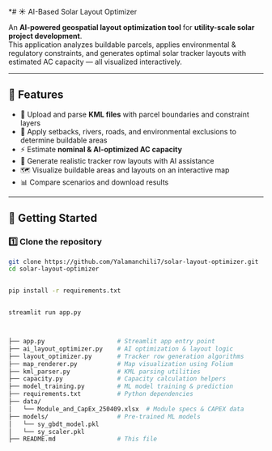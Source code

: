 *# ☀️ AI-Based Solar Layout Optimizer

An **AI-powered geospatial layout optimization tool** for **utility-scale solar project development**.  
This application analyzes buildable parcels, applies environmental & regulatory constraints, and generates optimal solar tracker layouts with estimated AC capacity — all visualized interactively.

---

## 🌟 Features
- 📍 Upload and parse **KML files** with parcel boundaries and constraint layers
- 🚧 Apply setbacks, rivers, roads, and environmental exclusions to determine buildable areas
- ⚡ Estimate **nominal & AI-optimized AC capacity**
- 🤖 Generate realistic tracker row layouts with AI assistance
- 🗺️ Visualize buildable areas and layouts on an interactive map
- 📊 Compare scenarios and download results

---

## 🚀 Getting Started

### 1️⃣ Clone the repository
```bash
git clone https://github.com/Yalamanchili7/solar-layout-optimizer.git
cd solar-layout-optimizer


pip install -r requirements.txt


streamlit run app.py



├── app.py                    # Streamlit app entry point
├── ai_layout_optimizer.py    # AI optimization & layout logic
├── layout_optimizer.py       # Tracker row generation algorithms
├── map_renderer.py           # Map visualization using Folium
├── kml_parser.py             # KML parsing utilities
├── capacity.py               # Capacity calculation helpers
├── model_training.py         # ML model training & prediction
├── requirements.txt          # Python dependencies
├── data/
│   └── Module_and_CapEx_250409.xlsx  # Module specs & CAPEX data
├── models/                   # Pre-trained ML models
│   └── sy_gbdt_model.pkl
│   └── sy_scaler.pkl
├── README.md                 # This file

